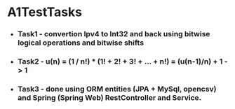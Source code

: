 # A1TestTasks
- ### Task1 - convertion Ipv4 to Int32 and back using bitwise logical operations and bitwise shifts
- ### Task2 - u(n) = (1 / n!) * (1! + 2! + 3! + ... + n!) = (u(n-1)/n) + 1 -> 1
- ### Task3 - done using ORM entities (JPA + MySql, opencsv) and Spring (Spring Web) RestController and Service.
